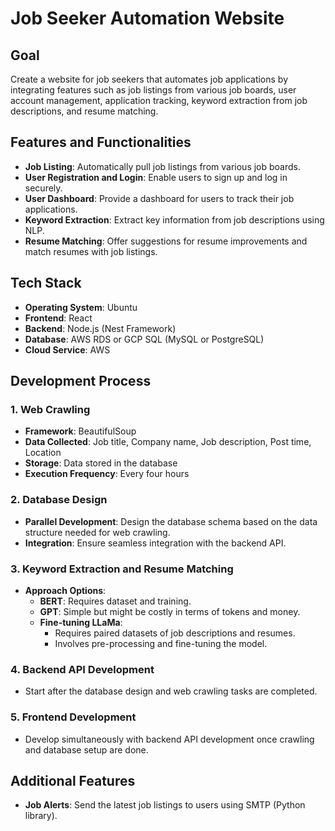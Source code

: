 # Job Seeker Automation Website

## Goal
Create a website for job seekers that automates job applications by integrating features such as job listings from various job boards, user account management, application tracking, keyword extraction from job descriptions, and resume matching.

## Features and Functionalities
- **Job Listing**: Automatically pull job listings from various job boards.
- **User Registration and Login**: Enable users to sign up and log in securely.
- **User Dashboard**: Provide a dashboard for users to track their job applications.
- **Keyword Extraction**: Extract key information from job descriptions using NLP.
- **Resume Matching**: Offer suggestions for resume improvements and match resumes with job listings.

## Tech Stack
- **Operating System**: Ubuntu
- **Frontend**: React
- **Backend**: Node.js (Nest Framework)
- **Database**: AWS RDS or GCP SQL (MySQL or PostgreSQL)
- **Cloud Service**: AWS

## Development Process

### 1. Web Crawling
- **Framework**: BeautifulSoup
- **Data Collected**: Job title, Company name, Job description, Post time, Location
- **Storage**: Data stored in the database
- **Execution Frequency**: Every four hours

### 2. Database Design
- **Parallel Development**: Design the database schema based on the data structure needed for web crawling.
- **Integration**: Ensure seamless integration with the backend API.

### 3. Keyword Extraction and Resume Matching
- **Approach Options**:
  - **BERT**: Requires dataset and training.
  - **GPT**: Simple but might be costly in terms of tokens and money.
  - **Fine-tuning LLaMa**:
    - Requires paired datasets of job descriptions and resumes.
    - Involves pre-processing and fine-tuning the model.
    
### 4. Backend API Development
- Start after the database design and web crawling tasks are completed.

### 5. Frontend Development
- Develop simultaneously with backend API development once crawling and database setup are done.

## Additional Features
- **Job Alerts**: Send the latest job listings to users using SMTP (Python library).
